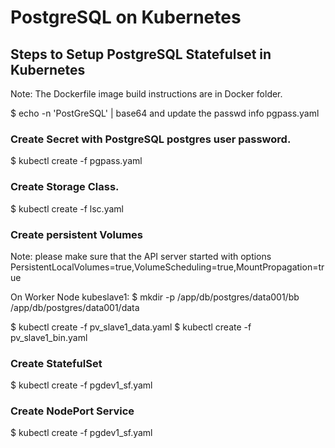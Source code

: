 # PostgreSQL on Kubernetes

## Steps to Setup PostgreSQL Statefulset in Kubernetes

Note: The Dockerfile image build instructions are in Docker folder.

$ echo -n 'PostGreSQL' | base64
  and update the passwd info pgpass.yaml

### Create Secret with PostgreSQL postgres user password.

$ kubectl create -f pgpass.yaml

### Create Storage Class.

$ kubectl create -f lsc.yaml


### Create persistent Volumes

Note: please make sure that the API server started with options
       PersistentLocalVolumes=true,VolumeScheduling=true,MountPropagation=true

On Worker Node kubeslave1:
  $ mkdir -p /app/db/postgres/data001/bb /app/db/postgres/data001/data

$ kubectl create -f pv_slave1_data.yaml
$ kubectl create -f pv_slave1_bin.yaml

### Create StatefulSet

$ kubectl create -f pgdev1_sf.yaml

### Create NodePort Service

$ kubectl create -f pgdev1_sf.yaml

